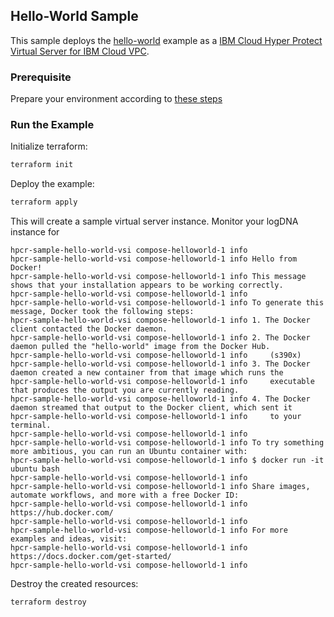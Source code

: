 ## Hello-World Sample

This sample deploys the [hello-world](https://hub.docker.com/_/hello-world) example as a [IBM Cloud Hyper Protect Virtual Server for IBM Cloud VPC](https://cloud.ibm.com/docs/vpc?topic=vpc-about-se).

### Prerequisite

Prepare your environment according to [these steps](../README.md)

### Run the Example

Initialize terraform:

```bash
terraform init
```

Deploy the example:

```bash
terraform apply
```

This will create a sample virtual server instance. Monitor your logDNA instance for

```text
hpcr-sample-hello-world-vsi compose-helloworld-1 info
hpcr-sample-hello-world-vsi compose-helloworld-1 info Hello from Docker!
hpcr-sample-hello-world-vsi compose-helloworld-1 info This message shows that your installation appears to be working correctly.
hpcr-sample-hello-world-vsi compose-helloworld-1 info
hpcr-sample-hello-world-vsi compose-helloworld-1 info To generate this message, Docker took the following steps:
hpcr-sample-hello-world-vsi compose-helloworld-1 info 1. The Docker client contacted the Docker daemon.
hpcr-sample-hello-world-vsi compose-helloworld-1 info 2. The Docker daemon pulled the "hello-world" image from the Docker Hub.
hpcr-sample-hello-world-vsi compose-helloworld-1 info     (s390x)
hpcr-sample-hello-world-vsi compose-helloworld-1 info 3. The Docker daemon created a new container from that image which runs the
hpcr-sample-hello-world-vsi compose-helloworld-1 info     executable that produces the output you are currently reading.
hpcr-sample-hello-world-vsi compose-helloworld-1 info 4. The Docker daemon streamed that output to the Docker client, which sent it
hpcr-sample-hello-world-vsi compose-helloworld-1 info     to your terminal.
hpcr-sample-hello-world-vsi compose-helloworld-1 info
hpcr-sample-hello-world-vsi compose-helloworld-1 info To try something more ambitious, you can run an Ubuntu container with:
hpcr-sample-hello-world-vsi compose-helloworld-1 info $ docker run -it ubuntu bash
hpcr-sample-hello-world-vsi compose-helloworld-1 info
hpcr-sample-hello-world-vsi compose-helloworld-1 info Share images, automate workflows, and more with a free Docker ID:
hpcr-sample-hello-world-vsi compose-helloworld-1 info https://hub.docker.com/
hpcr-sample-hello-world-vsi compose-helloworld-1 info
hpcr-sample-hello-world-vsi compose-helloworld-1 info For more examples and ideas, visit:
hpcr-sample-hello-world-vsi compose-helloworld-1 info https://docs.docker.com/get-started/
hpcr-sample-hello-world-vsi compose-helloworld-1 info
```

Destroy the created resources:

```bash
terraform destroy
```
